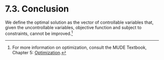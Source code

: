 # 7.3. Conclusion

We define the optimal solution as the vector of controllable variables that, given the uncontrollable variables, objective function and subject to constraints, cannot be improved.[^MUDE]

[^MUDE]:For more information on optimization, consult the MUDE Textbook, Chapter 5: [Optimization](https://mude.citg.tudelft.nl/book/optimization/overview.html).
